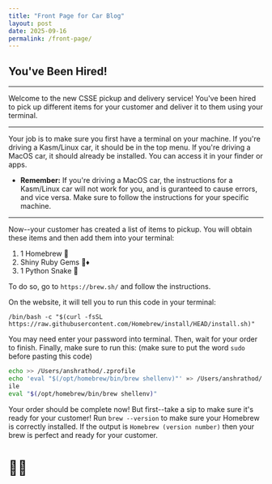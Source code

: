 ```yaml
---
title: "Front Page for Car Blog"
layout: post
date: 2025-09-16
permalink: /front-page/
---
```


## You've Been Hired!

---

Welcome to the new CSSE pickup and delivery service! You've been hired to pick up different items for your customer and deliver it to them using your terminal. 

---

Your job is to make sure you first have a terminal on your machine. If you're driving a Kasm/Linux car, it should be in the top menu. If you're driving a MacOS car, it should already be installed. You can access it in your finder or apps. 

- **Remember:** If you're driving a MacOS car, the instructions for a Kasm/Linux car will not work for you, and is guranteed to cause errors, and vice versa. Make sure to follow the instructions for your specific machine. 

---

Now--your customer has created a list of items to pickup. You will obtain these items and then add them into your terminal:
1. 1 Homebrew 🍺
2. Shiny Ruby Gems 💎♦️
3. 1 Python Snake 🐍

To do so, go to `https://brew.sh/` and follow the instructions.

On the website, it will tell you to run this code in your terminal:
```
/bin/bash -c "$(curl -fsSL https://raw.githubusercontent.com/Homebrew/install/HEAD/install.sh)"
```
You may need enter your password into terminal. Then, wait for your order to finish. Finally, make sure to run this: (make sure to put the word `sudo` before pasting this code)
```bash
echo >> /Users/anshrathod/.zprofile
echo 'eval "$(/opt/homebrew/bin/brew shellenv)"' »> /Users/anshrathod/ •zprof
ile
eval "$(/opt/homebrew/bin/brew shellenv)"
```
Your order should be complete now! But first--take a sip to make sure it's ready for your customer! Run `brew --version` to make sure your Homebrew is correctly installed. If the output is `Homebrew (version number)` then your brew is perfect and ready for your customer. 
# 🎉🎉
